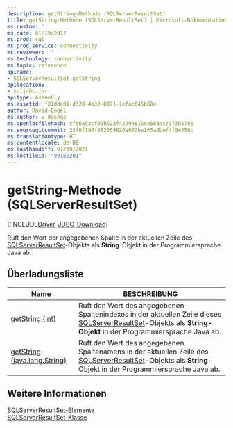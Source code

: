 ```yaml
---
description: getString-Methode (SQLServerResultSet)
title: getString-Methode (SQLServerResultSet) | Microsoft-Dokumentation
ms.custom: ''
ms.date: 01/19/2017
ms.prod: sql
ms.prod_service: connectivity
ms.reviewer: ''
ms.technology: connectivity
ms.topic: reference
apiname:
- SQLServerResultSet.getString
apilocation:
- sqljdbc.jar
apitype: Assembly
ms.assetid: f81dde01-d328-4b32-8871-1efac645b68e
author: David-Engel
ms.author: v-daenge
ms.openlocfilehash: cfb6a5acf91b523f42299815ee583ac737305788
ms.sourcegitcommit: 33f0f190f962059826e002be165a2bef4f9e350c
ms.translationtype: HT
ms.contentlocale: de-DE
ms.lasthandoff: 01/30/2021
ms.locfileid: "99162201"
---
```

# <a name="getstring-method-sqlserverresultset"></a>getString-Methode (SQLServerResultSet)
[!INCLUDE[Driver_JDBC_Download](../../../includes/driver_jdbc_download.md)]

  Ruft den Wert der angegebenen Spalte in der aktuellen Zeile des [SQLServerResultSet](../../../connect/jdbc/reference/sqlserverresultset-class.md)-Objekts als **String**-Objekt in der Programmiersprache Java ab.  
  
## <a name="overload-list"></a>Überladungsliste  
  
|Name|BESCHREIBUNG|  
|----------|-----------------|  
|[getString (int)](../../../connect/jdbc/reference/getstring-method-int-sqlserverresultset.md)|Ruft den Wert des angegebenen Spaltenindexes in der aktuellen Zeile dieses [SQLServerResultSet](../../../connect/jdbc/reference/sqlserverresultset-class.md)-Objekts als **String-Objekt** in der Programmiersprache Java ab.|  
|[getString (java.lang.String)](../../../connect/jdbc/reference/getstring-method-java-lang-string-sqlserverresultset.md)|Ruft den Wert des angegebenen Spaltenamens in der aktuellen Zeile des [SQLServerResultSet](../../../connect/jdbc/reference/sqlserverresultset-class.md)-Objekts als **String**-Objekt in der Programmiersprache Java ab.|  
  
## <a name="see-also"></a>Weitere Informationen  
 [SQLServerResultSet-Elemente](../../../connect/jdbc/reference/sqlserverresultset-members.md)   
 [SQLServerResultSet-Klasse](../../../connect/jdbc/reference/sqlserverresultset-class.md)  
  
  
